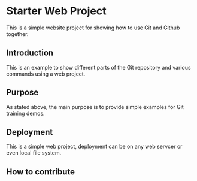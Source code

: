 # Starter Web Project

This is a simple website project for
showing how to use Git and Github together.

## Introduction

This is an example to show different parts 
of the Git repository and various commands
using a web project.

## Purpose

As stated above, the main purpose is to
provide simple examples for Git training
demos.

## Deployment

This is a simple web project, deployment
can be on any web servcer or even local
file system.

## How to contribute